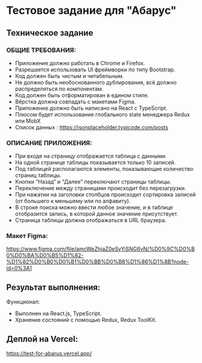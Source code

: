# Тестовое задание для "Абарус"

## Техническое задание
### ОБЩИЕ ТРЕБОВАНИЯ:
- Приложение должно работать в Chrome и Firefox.
- Разрешается использовать UI фреймворки по типу Bootstrap.
- Код должен быть чистым и читабельным.
- Не должно быть необоснованного дублирования, всё должно распределяться по компонентам.
- Код должен быть отформатирован в едином стиле.
- Вёрстка должна совпадать с макетами Figma.
- Приложение должно быть написано на React с TypeScript.
- Плюсом будет использование глобального state менеджера Redux или MobX
- Список данных : https://jsonplaceholder.typicode.com/posts

### ОПИСАНИЕ ПРИЛОЖЕНИЯ:
- При входе на страницу отображается таблица с данными.
- На одной странице таблицы показывается только 10 записей.
- Под таблицей располагаются элементы, показывающие количество страниц таблицы.
- Кнопки “Назад” и “Далее” переключают страницы таблицы.
- Переключение между страницами происходит без перезагрузки.
- При нажатии на заголовки столбцов происходит сортировка записей (от большего к меньшему или по
алфавиту).
- В строке поиска можно ввести любое значение, и в таблице отобразится запись, в которой данное значение
присутствует.
- Страница таблицы должна отображаться в URL браузера.

### Макет Figma:
https://www.figma.com/file/amcWeZhjaZ0eSyYiSNG6vN/%D0%9C%D0%B0%D0%BA%D0%B5%D1%82-%D1%82%D0%B0%D0%B1%D0%BB%D0%B8%D1%86%D1%8B?node-id=0%3A1

## Результат выполнения:

Функционал:
- Выполнен на React.js, TypeScript.
- Хранение состояний с помощью Redux, Redux ToolKit.

## Деплой на Vercel:
https://test-for-abarus.vercel.app/
